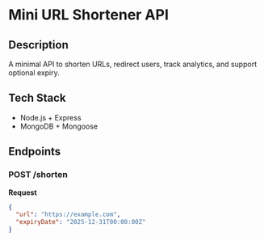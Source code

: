 # Mini URL Shortener API

## Description

A minimal API to shorten URLs, redirect users, track analytics, and support optional expiry.

## Tech Stack

- Node.js + Express
- MongoDB + Mongoose

## Endpoints

### POST /shorten

**Request**

```json
{
  "url": "https://example.com",
  "expiryDate": "2025-12-31T00:00:00Z"
}
```

